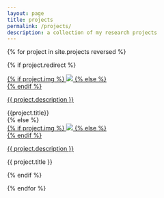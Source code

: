 ```yaml
---
layout: page
title: projects
permalink: /projects/
description: a collection of my research projects
---
```


{% for project in site.projects reversed %}

{% if project.redirect %}
<div class="project">
    <div class="thumbnail">
        <a href="{{ project.redirect }}" target="_blank">
        {% if project.img %}
        <img class="thumbnail" src="{{ project.img | prepend: site.baseurl | prepend: site.url }}"/>
        {% else %}
        <div class="thumbnail blankbox"></div>
        {% endif %}    
        <span>
            <p>{{ project.description }}</p>
        </span>
        </a>
    </div>
    <span class="caption">
      {{project.title}}
    </span>
</div>
{% else %}

<div class="project">
    <div class="thumbnail">
        <a href="{{ project.url | prepend: site.baseurl | prepend: site.url }}">
        {% if project.img %}
        <img class="thumbnail" src="{{ project.img | prepend: site.baseurl | prepend: site.url }}"/>
        {% else %}
        <div class="thumbnail blankbox"></div>
        {% endif %}    
        <span>
            <p>{{ project.description }}</p>
        </span>
        </a>
    </div>
    <span class="caption">
      {{ project.title }}
    </span>
</div>

{% endif %}

{% endfor %}
